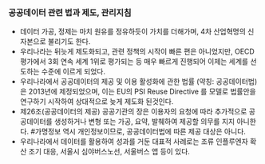 ### 공공데이터 관련 법과 제도, 관리지침

- 데이터 가공, 정제는 마치 원유를 정유하듯이 가치를 더해가며, 4차 산업혁명의 신자본으로 불리기도 한다.
- 우리나라는 뒤늣게 제도화되고, 관련 정책의 시작이 빠른 편은 아니었지만, OECD 평가에서 3회 연속 세계 1위로 평가되는 등 매우 빠르게 진행되어 이제는 세계를 선도하는 수준에 이르게 되었다.
- 우리나라에서 공공데이터의 제공 및 이용 활성화에 관한 법률 (약칭: 공공데이터법)은 2013년에 제정되었으며, 이는 EU의 PSI Reuse Directive 를 모델로 법률안을 연구하기 시작하여 상대적으로 늦게 제도화 된것인다.
- 제26조(공공데이터의 제공) 공공기관의 장은 이용자의 요청에 따라 추가적으로 공공데이터를 생성하거나 변형 또는 가공, 요약, 발췌하여 제공할 의무를 지지 아니한다. #가명정보 역시 개인정보이므로, 공공데이터법에 따른 제공 대상은 아니다.
- 우리나라에서 데이터를 활용하여 성과를 거둔 대표적 사례로는 조류 인플루엔자 확산 조기 대응, 서울시 심야버스노선, 서울버스 앱 등이 있다.
